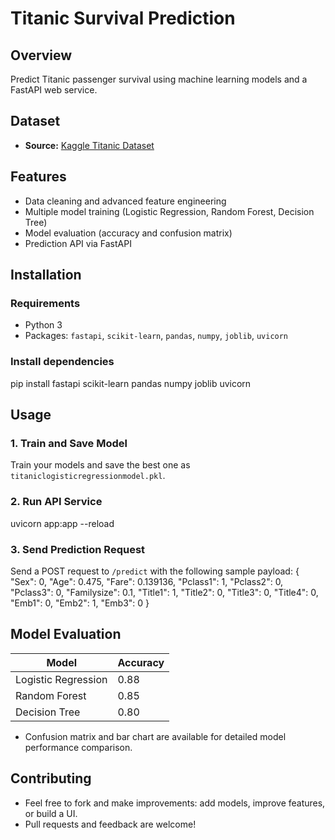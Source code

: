 # Titanic Survival Prediction

## Overview
Predict Titanic passenger survival using machine learning models and a FastAPI web service.

## Dataset
- **Source:** [Kaggle Titanic Dataset](https://www.kaggle.com/datasets/azeembootwala/titanic)

## Features
- Data cleaning and advanced feature engineering
- Multiple model training (Logistic Regression, Random Forest, Decision Tree)
- Model evaluation (accuracy and confusion matrix)
- Prediction API via FastAPI

## Installation

### Requirements
- Python 3
- Packages: `fastapi`, `scikit-learn`, `pandas`, `numpy`, `joblib`, `uvicorn`

### Install dependencies
pip install fastapi scikit-learn pandas numpy joblib uvicorn

## Usage

### 1. Train and Save Model
Train your models and save the best one as `titaniclogisticregressionmodel.pkl`.

### 2. Run API Service
uvicorn app:app --reload

### 3. Send Prediction Request
Send a POST request to `/predict` with the following sample payload:
{
"Sex": 0,
"Age": 0.475,
"Fare": 0.139136,
"Pclass1": 1,
"Pclass2": 0,
"Pclass3": 0,
"Familysize": 0.1,
"Title1": 1,
"Title2": 0,
"Title3": 0,
"Title4": 0,
"Emb1": 0,
"Emb2": 1,
"Emb3": 0
}


## Model Evaluation

| Model                | Accuracy |
|----------------------|----------|
| Logistic Regression  | 0.88     |
| Random Forest        | 0.85     |
| Decision Tree        | 0.80     |

- Confusion matrix and bar chart are available for detailed model performance comparison.

## Contributing

- Feel free to fork and make improvements: add models, improve features, or build a UI.
- Pull requests and feedback are welcome!
